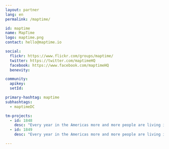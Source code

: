 ```yaml
---
layout: partner
lang: en
permalink: /maptime/

id: maptime
name: MapTime
logo: maptime.png
contact: hello@maptime.io

social:
  flickr: https://www.flickr.com/groups/maptime/
  twitter: https://twitter.com/maptimeHQ
  facebook: https://www.facebook.com/maptimeHQ
  benevity:

community:
  apikey:
  setId:

primary-hashtag: maptime
subhashtags:
  - maptimeDC

tm-projects:
  - id: 1848
    desc: "Every year in the Americas more and more people are living in conditions of vulnerability to natural hazards and climate change. To help reduce disaster risk and enhance community resilience in the region, the American Red Cross is working with Red Cross partners in the Bahamas, Belize, Colombia, Costa Rica, Ecuador, El Salvador, Guyana, Honduras, Jamaica, Nicaragua, Panama and Peru to address local hazards and vulnerabilities in dozens of disaster-prone communities."
  - id: 1849
    desc: "Every year in the Americas more and more people are living in conditions of vulnerability to natural hazards and climate change. To help reduce disaster risk and enhance community resilience in the region, the American Red Cross is working with Red Cross partners in the Bahamas, Belize, Colombia, Costa Rica, Ecuador, El Salvador, Guyana, Honduras, Jamaica, Nicaragua, Panama and Peru to address local hazards and vulnerabilities in dozens of disaster-prone communities."

---
```

